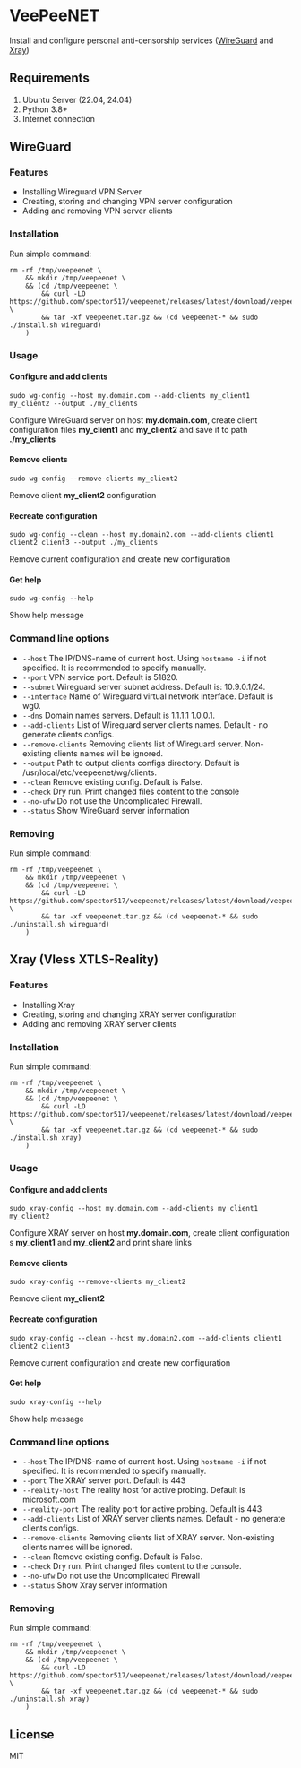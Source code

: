 # VeePeeNET

Install and configure personal anti-censorship services ([WireGuard](https://www.wireguard.com) and [Xray](https://github.com/xtls/xray-core))

## Requirements

1. Ubuntu Server (22.04, 24.04)
2. Python 3.8+
3. Internet connection

## WireGuard

### Features

- Installing Wireguard VPN Server
- Creating, storing and changing VPN server configuration
- Adding and removing VPN server clients

### Installation
Run simple command:
```commandline
rm -rf /tmp/veepeenet \
    && mkdir /tmp/veepeenet \
    && (cd /tmp/veepeenet \
        && curl -LO https://github.com/spector517/veepeenet/releases/latest/download/veepeenet.tar.gz \
        && tar -xf veepeenet.tar.gz && (cd veepeenet-* && sudo ./install.sh wireguard)
    )
```


### Usage

#### Configure and add clients

```commandline
sudo wg-config --host my.domain.com --add-clients my_client1 my_client2 --output ./my_clients
```
Configure WireGuard server on host **my.domain.com**, create  client configuration files 
**my_client1** and **my_client2** and save it to path **./my_clients**

#### Remove clients

```commandline
sudo wg-config --remove-clients my_client2
```
Remove client **my_client2** configuration

#### Recreate configuration

```commandline
sudo wg-config --clean --host my.domain2.com --add-clients client1 client2 client3 --output ./my_clients
```
Remove current configuration and create new configuration

#### Get help

```commandline
sudo wg-config --help
```
Show help message

### Command line options

- ```--host``` The IP/DNS-name of current host. Using ```hostname -i``` if not specified.
It is recommended to specify manually.
- ```--port``` VPN service port. Default is 51820.
- ```--subnet``` Wireguard server subnet address. Default is: 10.9.0.1/24.
- ```--interface``` Name of Wireguard virtual network interface. Default is wg0.
- ```--dns``` Domain names servers. Default is 1.1.1.1 1.0.0.1.
- ```--add-clients``` List of Wireguard server clients names. Default - no generate clients configs.
- ```--remove-clients``` Removing clients list of Wireguard server. Non-existing clients names will be ignored.
- ```--output``` Path to output clients configs directory. Default is /usr/local/etc/veepeenet/wg/clients.
- ```--clean``` Remove existing config. Default is False.
- ```--check``` Dry run. Print changed files content to the console
- ```--no-ufw``` Do not use the Uncomplicated Firewall.
- ```--status``` Show WireGuard server information

### Removing

Run simple command:
```commandline
rm -rf /tmp/veepeenet \
    && mkdir /tmp/veepeenet \
    && (cd /tmp/veepeenet \
        && curl -LO https://github.com/spector517/veepeenet/releases/latest/download/veepeenet.tar.gz \
        && tar -xf veepeenet.tar.gz && (cd veepeenet-* && sudo ./uninstall.sh wireguard)
    )
```

## Xray (Vless XTLS-Reality)

### Features

- Installing Xray
- Creating, storing and changing  XRAY server configuration
- Adding and removing XRAY server clients

### Installation
Run simple command:
```commandline
rm -rf /tmp/veepeenet \
    && mkdir /tmp/veepeenet \
    && (cd /tmp/veepeenet \
        && curl -LO https://github.com/spector517/veepeenet/releases/latest/download/veepeenet.tar.gz \
        && tar -xf veepeenet.tar.gz && (cd veepeenet-* && sudo ./install.sh xray)
    )
```

### Usage

#### Configure and add clients

```commandline
sudo xray-config --host my.domain.com --add-clients my_client1 my_client2
```

Configure XRAY server on host **my.domain.com**, create client configuration s
**my_client1** and **my_client2** and print share links

#### Remove clients

```commandline
sudo xray-config --remove-clients my_client2
```
Remove client **my_client2**

#### Recreate configuration

```commandline
sudo xray-config --clean --host my.domain2.com --add-clients client1 client2 client3 
```
Remove current configuration and create new configuration

#### Get help

```commandline
sudo xray-config --help
```
Show help message

### Command line options

- ```--host``` The IP/DNS-name of current host. Using ```hostname -i``` if not specified.
It is recommended to specify manually.
- ```--port``` The XRAY server port. Default is 443
- ```--reality-host``` The reality host for active probing. Default is microsoft.com
- ```--reality-port``` The reality port for active probing. Default is 443
- ```--add-clients``` List of XRAY server clients names. Default - no generate clients configs.
- ```--remove-clients``` Removing clients list of XRAY server. Non-existing clients names will be ignored.
- ```--clean``` Remove existing config. Default is False.
- ```--check``` Dry run. Print changed files content to the console.
- ```--no-ufw``` Do not use the Uncomplicated Firewall
- ```--status``` Show Xray server information

### Removing

Run simple command:
```commandline
rm -rf /tmp/veepeenet \
    && mkdir /tmp/veepeenet \
    && (cd /tmp/veepeenet \
        && curl -LO https://github.com/spector517/veepeenet/releases/latest/download/veepeenet.tar.gz \
        && tar -xf veepeenet.tar.gz && (cd veepeenet-* && sudo ./uninstall.sh xray)
    )
```

## License
MIT
